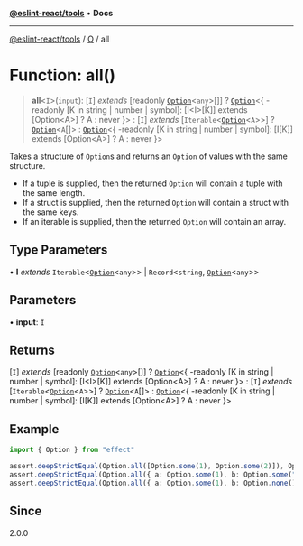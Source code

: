 [**@eslint-react/tools**](../../../README.md) • **Docs**

***

[@eslint-react/tools](../../../README.md) / [O](../README.md) / all

# Function: all()

> **all**\<`I`\>(`input`): [`I`] *extends* [readonly [`Option`](../type-aliases/Option.md)\<`any`\>[]] ? [`Option`](../type-aliases/Option.md)\<\{ -readonly \[K in string \| number \| symbol\]: \[I\<I\>\[K\]\] extends \[Option\<A\>\] ? A : never \}\> : [`I`] *extends* [`Iterable`\<[`Option`](../type-aliases/Option.md)\<`A`\>\>] ? [`Option`](../type-aliases/Option.md)\<`A`[]\> : [`Option`](../type-aliases/Option.md)\<\{ -readonly \[K in string \| number \| symbol\]: \[I\[K\]\] extends \[Option\<A\>\] ? A : never \}\>

Takes a structure of `Option`s and returns an `Option` of values with the same structure.

- If a tuple is supplied, then the returned `Option` will contain a tuple with the same length.
- If a struct is supplied, then the returned `Option` will contain a struct with the same keys.
- If an iterable is supplied, then the returned `Option` will contain an array.

## Type Parameters

• **I** *extends* `Iterable`\<[`Option`](../type-aliases/Option.md)\<`any`\>\> \| `Record`\<`string`, [`Option`](../type-aliases/Option.md)\<`any`\>\>

## Parameters

• **input**: `I`

## Returns

[`I`] *extends* [readonly [`Option`](../type-aliases/Option.md)\<`any`\>[]] ? [`Option`](../type-aliases/Option.md)\<\{ -readonly \[K in string \| number \| symbol\]: \[I\<I\>\[K\]\] extends \[Option\<A\>\] ? A : never \}\> : [`I`] *extends* [`Iterable`\<[`Option`](../type-aliases/Option.md)\<`A`\>\>] ? [`Option`](../type-aliases/Option.md)\<`A`[]\> : [`Option`](../type-aliases/Option.md)\<\{ -readonly \[K in string \| number \| symbol\]: \[I\[K\]\] extends \[Option\<A\>\] ? A : never \}\>

## Example

```ts
import { Option } from "effect"

assert.deepStrictEqual(Option.all([Option.some(1), Option.some(2)]), Option.some([1, 2]))
assert.deepStrictEqual(Option.all({ a: Option.some(1), b: Option.some("hello") }), Option.some({ a: 1, b: "hello" }))
assert.deepStrictEqual(Option.all({ a: Option.some(1), b: Option.none() }), Option.none())
```

## Since

2.0.0
